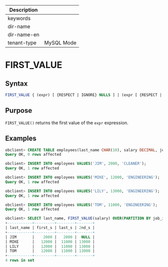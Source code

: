| Description   |                 |
|---------------|-----------------|
| keywords      |                 |
| dir-name      |                 |
| dir-name-en   |                 |
| tenant-type   | MySQL Mode      |

# FIRST_VALUE

## Syntax

```sql
FIRST_VALUE { (expr) [ {RESPECT | IGNORE} NULLS ] | (expr [ {RESPECT | IGNORE} NULLS ])} OVER (analytic_clause)
```

## Purpose

`FIRST_VALUE()` returns the first value of the `expr` expression.

## Examples

```sql
obclient> CREATE TABLE employees(last_name CHAR(10), salary DECIMAL, job_id CHAR(32));
Query OK, 0 rows affected

obclient> INSERT INTO employees VALUES('JIM', 2000, 'CLEANER');
Query OK, 1 row affected

obclient> INSERT INTO employees VALUES('MIKE', 12000, 'ENGINEERING');
Query OK, 1 row affected

obclient> INSERT INTO employees VALUES('LILY', 13000, 'ENGINEERING');
Query OK, 1 row affected

obclient> INSERT INTO employees VALUES('TOM', 11000, 'ENGINEERING');
Query OK, 1 row affected

obclient> SELECT last_name, FIRST_VALUE(salary) OVER(PARTITION BY job_id) first_s, LAST_VALUE(salary) OVER(PARTITION BY job_id) last_s, NTH_VALUE(salary,2) OVER(PARTITION BY job_id) 2nd_s FROM employees;
+-----------+---------+--------+-------+
| last_name | first_s | last_s | 2nd_s |
+-----------+---------+--------+-------+
| JIM       |    2000 |   2000 |  NULL |
| MIKE      |   12000 |  11000 | 13000 |
| LILY      |   12000 |  11000 | 13000 |
| TOM       |   12000 |  11000 | 13000 |
+-----------+---------+--------+-------+
4 rows in set
```
